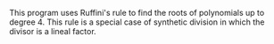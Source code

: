 This program uses Ruffini's rule to find the roots of polynomials up to degree 4. This rule is a special case of synthetic division in which the divisor is a lineal factor.
